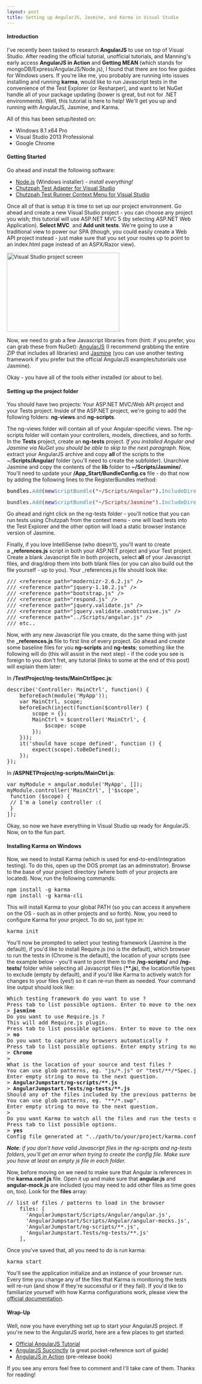 ```yaml
---
layout: post
title: Setting up AngularJS, Jasmine, and Karma in Visual Studio
---
```


<h4>Introduction</h4>
I've recently been tasked to research <strong>AngularJS</strong> to use on top of Visual Studio. After reading the official tutorial, unofficial tutorials, and Manning's early access <strong>AngularJS in Action </strong>and <strong>Getting MEAN </strong>(which stands for mongoDB/Express/AngularJS/Node.js), I found that there are too few guides for Windows users. If you're like me, you probably are running into issues installing and running <strong>karma</strong>, would like to run Javascript tests in the convenience of the Test Explorer (or Resharper), and want to let NuGet handle all of your package updating (bower is great, but not for .NET environments). Well, this tutorial is here to help! We'll get you up and running with AngularJS, Jasmine, and Karma.

All of this has been setup/tested on:
<ul>
	<li>Windows 8.1 x64 Pro</li>
	<li>Visual Studio 2013 Professional</li>
	<li>Google Chrome</li>
</ul>
<h4>Getting Started</h4>
Go ahead and install the following software:
<ul>
	<li><a href="http://nodejs.org/">Node.js</a> (Windows installer) - <em>install everything!</em></li>
	<li><a href="http://visualstudiogallery.msdn.microsoft.com/f8741f04-bae4-4900-81c7-7c9bfb9ed1fe">Chutzpah Test Adapter for Visual Studio</a></li>
	<li><a href="http://visualstudiogallery.msdn.microsoft.com/71a4e9bd-f660-448f-bd92-f5a65d39b7f0">Chutzpah Test Runner Context Menu for Visual Studio</a></li>
</ul>
Once all of that is setup it is time to set up our project environment. Go ahead and create a new Visual Studio project - you can choose any project you wish; this tutorial will use ASP.NET MVC 5 (by selecting ASP.NET Web Application). <strong>Select MVC</strong>  and <strong>Add unit tests</strong>. We're going to use a traditional view to power our SPA (though, you could easily create a Web API project instead - just make sure that you set your routes up to point to an index.html page instead of an ASPX/Razor view).

<a href="http://codeforcoffee.org/wp-content/uploads/2014/04/angular.png"><img class="alignnone wp-image-162 size-medium" src="http://codeforcoffee.org/wp-content/uploads/2014/04/angular-300x211.png" alt="Visual Studio project screen" width="300" height="211" /></a>

Now, we need to grab a few Javascript libraries from (hint: if you prefer, you can grab these from NuGet): <a href="https://angularjs.org/">AngularJS</a> (I recommend grabbing the entire ZIP that includes all libraries) and <a href="https://github.com/pivotal/jasmine">Jasmine</a> (you can use another testing framework if you prefer but the official AngularJS examples/tutorials use Jasmine).

Okay - you have all of the tools either installed (or about to be).
<h4>Setting up the project folder</h4>
You should have two projects: Your ASP.NET MVC/Web API project and your Tests project. Inside of the ASP.NET project, we're going to add the following folders: <strong>ng-views</strong> and <strong>ng-scripts</strong>.

The ng-views folder will contain all of your Angular-specific views. The ng-scripts folder will contain your controllers, models, directives, and so forth. In the <strong>Tests</strong> project, create an <strong>ng-tests</strong> project. <em>If you installed Angular and Jasmine via NuGet you should be able to skip to the next paragraph. </em>Now, extract your AngularJS archive and copy <strong>all </strong>of the scripts to the ~/<strong>Scripts/Angular/</strong> folder (you'll need to create the subfolder). Unarchive Jasmine and copy the contents of the <strong>lib</strong> folder to <strong>~/Scripts/Jasmine/</strong>. You'll need to update your <strong>/App_Start/BundleConfig.cs</strong> file - do that now by adding the following lines to the RegisterBundles method:
<pre class="prettyprint prettyprinted" style="color: #222222;"><span class="pln" style="color: #000000;">bundles</span><span class="pun" style="color: #000000;">.</span><span class="typ" style="color: #2b91af;">Add</span><span class="pun" style="color: #000000;">(</span><span class="kwd" style="color: #0000ff;">new</span><span class="typ" style="color: #2b91af;">ScriptBundle</span><span class="pun" style="color: #000000;">(</span><span class="str" style="color: #a31515;">"~/Scripts/Angular"</span><span class="pun" style="color: #000000;">).</span><span class="typ" style="color: #2b91af;">IncludeDirectory</span><span class="pun" style="color: #000000;">(</span><span class="str" style="color: #a31515;">"~/Scripts/Angular","*.js"</span><span class="pun" style="color: #000000;">));
</span></pre>
<pre class="prettyprint prettyprinted" style="color: #222222;"><span class="pln">bundles</span><span class="pun">.</span><span class="typ" style="color: #2b91af;">Add</span><span class="pun">(</span><span class="kwd" style="color: #0000ff;">new</span><span class="typ" style="color: #2b91af;">ScriptBundle</span><span class="pun">(</span><span class="str" style="color: #a31515;">"~/Scripts/Jasmine"</span><span class="pun">).</span><span class="typ" style="color: #2b91af;">IncludeDirectory</span><span class="pun">(</span><span class="str" style="color: #a31515;">"~/Scripts/Jasmine","*.js"</span><span class="pun">));</span></pre>
Go ahead and right click on the ng-tests folder - you'll notice that you can run tests using Chutzpah from the context menu - one will load tests into the Test Explorer and the other option will load a static browser instance version of Jasmine.

Finally, if you love IntelliSense (who doesn't), you'll want to create a <strong>_references.js</strong> script in both your ASP.NET project and your Test project. Create a blank Javascript file in both projects, select <strong>all</strong> of your Javascript files, and drag/drop them into both blank files (or you can also build out the file yourself - up to you). Your _references.js file should look like:
<pre>/// &lt;reference path="modernizr-2.6.2.js" /&gt;
/// &lt;reference path="jquery-1.10.2.js" /&gt;
/// &lt;reference path="bootstrap.js" /&gt;
/// &lt;reference path="respond.js" /&gt;
/// &lt;reference path="jquery.validate.js" /&gt;
/// &lt;reference path="jquery.validate.unobtrusive.js" /&gt;
/// &lt;reference path="../Scripts/angular.js" /&gt;
/// etc..</pre>
Now, with any new Javascript file you create, do the same thing with just the <strong>_references.js</strong> file to first line of every project. Go ahead and create some baseline files for you <strong>ng-scripts</strong> and <strong>ng-tests</strong>; something like the following will do (this will assist in the next step) - if the code you see is foreign to you don't fret, any tutorial (links to some at the end of this post) will explain them later:

In <strong>/TestProject/ng-tests/MainCtrlSpec.js</strong>:
<pre id="LC1" class="line">describe('Controller: MainCtrl', function() {
    beforeEach(module('MyApp'));
    var MainCtrl, scope;
    beforeEach(inject(function($controller) {
        scope = {};
        MainCtrl = $controller('MainCtrl', {
            $scope: scope
        });
    }));
    it('should have scope defined', function () {
        expect(scope).toBeDefined();
    });
});</pre>
<p class="line">In <strong>/ASPNETProject/ng-scripts/MainCtrl.js</strong>:</p>

<pre class="line">var myModule = angular.module('MyApp', []);
myModule.controller('MainCtrl', ['$scope',
 function ($scope) {
 // I'm a lonely controller :(
 }
]);</pre>
<p class="line">Okay, so now we have everything in Visual Studio up ready for AngularJS. Now, on to the fun part.</p>

<h4>Installing Karma on Windows</h4>
Now, we need to install Karma (which is used for end-to-end/integration testing). To do this, open up the DOS prompt (as an adminstrator). Browse to the base of your project directory (where both of your projects are located). Now, run the following commands:
<pre>npm install -g karma
npm install -g karma-cli</pre>
This will install Karma to your global PATH (so you can access it anywhere on the OS - such as in other projects and so forth). Now, you need to configure Karma for your project. To do so, just type in:
<pre>karma init</pre>
You'll now be prompted to select your testing framework (Jasmine is the default), if you'd like to install Require.js (no is the default), which browser to run the tests in (Chrome is the default), the location of your scripts (see the example below - you'll want to point them to the <strong>/ng-scripts/</strong> and <strong>/ng-tests/</strong> folder while selecting all Javascript files (<strong>**.js</strong>), the location/file types to exclude (empty by default), and if you'd like Karma to actively watch for changes to your files (yes!) so it can re-run them as needed. Your command line output should look like:
<pre>Which testing framework do you want to use ?
Press tab to list possible options. Enter to move to the next question.
&gt; <strong>jasmine</strong>
Do you want to use Require.js ?
This will add Require.js plugin.
Press tab to list possible options. Enter to move to the next question.
&gt; <strong>no</strong>
Do you want to capture any browsers automatically ?
Press tab to list possible options. Enter empty string to move to the next question.
&gt; <strong>Chrome</strong>
&gt;
What is the location of your source and test files ?
You can use glob patterns, eg. "js/*.js" or "test/**/*Spec.js".
Enter empty string to move to the next question.
&gt; <strong>AngularJumpstart/ng-scripts/**.js</strong>
&gt; <strong>AngularJumpstart.Tests/ng-tests/**.js</strong>
Should any of the files included by the previous patterns be excluded ?
You can use glob patterns, eg. "**/*.swp".
Enter empty string to move to the next question.
&gt;
Do you want Karma to watch all the files and run the tests on change ?
Press tab to list possible options.
&gt; <strong>yes</strong>
Config file generated at "../path/to/your/project/karma.conf.js".</pre>
<em><strong>Note</strong>: if you don't have valid Javascript files in the ng-scripts and ng-tests folders, you'll get an error when trying to create the config file. Make sure you have at least an empty js file in each folder.</em>

Now, before moving on we need to make sure that Angular is references in the <strong>karma.conf.js</strong> file. Open it up and make sure that <strong>angular.js</strong> and <strong>angular-mock.js</strong> are included (you may need to add other files as time goes on, too). Look for the <strong>files</strong> array:
<pre id="LC16" class="line">// list of files / patterns to load in the browser
    files: [
      'AngularJumpstart/Scripts/Angular/angular.js',
      'AngularJumpstart/Scripts/Angular/angular-mocks.js',
      'AngularJumpstart/ng-scripts/**.js',
      'AngularJumpstart.Tests/ng-tests/**.js'
    ],</pre>
Once you've saved that, all you need to do is run karma:
<pre>karma start</pre>
You'll see the application initialize and an instance of your browser run. Every time you change any of the files that Karma is monitoring the tests will re-run (and show if they're successful or if they fail). If you'd like to familiarize yourself with how Karma configurations work, please view the <a href="http://karma-runner.github.io/0.8/intro/configuration.html">official documentation</a>.
<h4>Wrap-Up</h4>
Well, now you have everything set up to start your AngularJS project. If you're new to the AngularJS world, here are a few places to get started:
<ul>
	<li><a href="https://docs.angularjs.org/tutorial">Official AngularJS Tutorial</a></li>
	<li><a href="http://www.syncfusion.com/resources/techportal/ebooks/angularjs">AngularJS Succinctly</a> (a great pocket-reference sort of guide)</li>
	<li><a href="http://www.manning.com/bford/">AngularJS in Action</a> (pre-release book)</li>
</ul>
If you see any errors feel free to comment and I'll take care of them. Thanks for reading!

&nbsp;
<pre></pre>
<div id="LC1" class="line"></div>